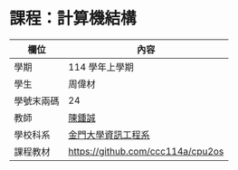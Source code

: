 # 課程：計算機結構

欄位 | 內容
-----|--------
學期 | 114 學年上學期
學生 | 周偉材
學號末兩碼 | 24
教師 | [陳鍾誠](https://www.nqu.edu.tw/educsie/index.php?act=blog&code=list&ids=4)
學校科系 | [金門大學資訊工程系](https://www.nqu.edu.tw/educsie/index.php)
課程教材 | https://github.com/ccc114a/cpu2os
